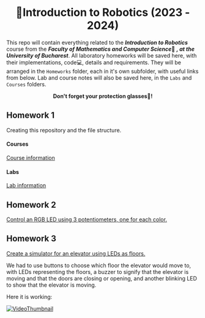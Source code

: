 <div align="center">
  <h1>🔌Introduction to Robotics (2023 - 2024)</h1>
</div>

This repo will contain everything related to the ***Introduction to Robotics*** course from the ***Faculty of Mathematics and Computer Science***🏫 ***, at the University of Bucharest***.
All laboratory homeworks will be saved here, with their implementations, code💻, details and requirements. 
They will be arranged in the `Homeworks` folder, each in it's own subfolder, with useful links from below.
Lab and course notes will also be saved here, in the `Labs` and `Courses` folders.

<div align="center"> 
  <b>Don't forget your protection glasses🥽!</b>
</div>

## Homework 1

Creating this repository and the file structure.

#### Courses
[Course information](Courses/CourseDetails.md)

#### Labs
[Lab information](Labs/Labs.md)

## Homework 2

[Control an RGB LED using 3 potentiometers, one for each color.](Homeworks/Homework2/README.md)

## Homework 3

[Create a simulator for an elevator using LEDs as floors.](Homeworks/Homework3/README.md)

We had to use buttons to choose which floor the elevator would move to, with LEDs representing the floors, a buzzer to signify that the elevator is moving and that the doors are closing or opening, and another blinking LED to show that the elevator is moving.

Here it is working:

[![VideoThumbnail](https://img.youtube.com/vi/ffNfaYAl-1Q/maxresdefault.jpg)](https://youtu.be/ffNfaYAl-1Q)

